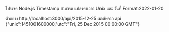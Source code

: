โปรเจค Node.js Timestamp 
สามารถ แปลงค่าเวลา Unix และ วันที่ Format:2022-01-20 

ตัวอย่าง 
http://localhost:3000/api/2015-12-25
ผลลัพจาก api
{"unix":1451001600000,"utc":"Fri, 25 Dec 2015 00:00:00 GMT"}
